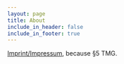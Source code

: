 ```yaml
---
layout: page
title: About
include_in_header: false
include_in_footer: true
---
```


<a href="/imprint/">Imprint/Impressum</a>, because §5 TMG.


